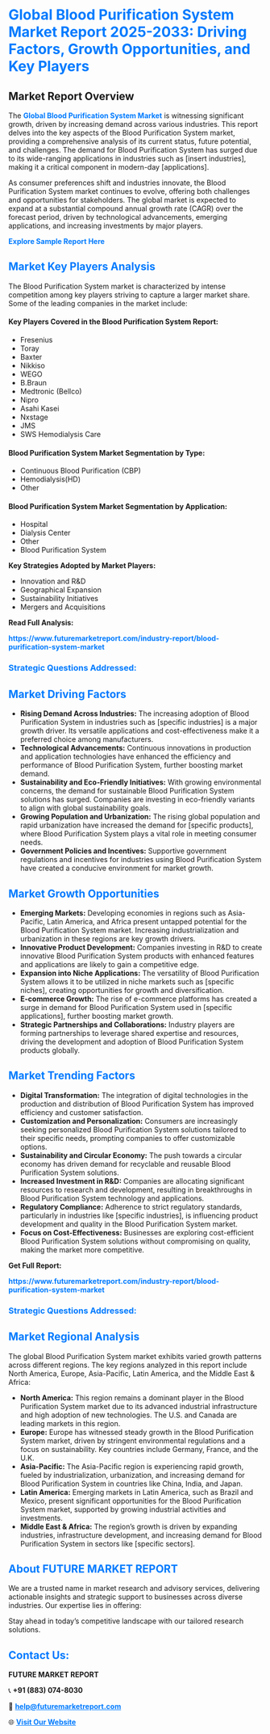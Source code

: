 <h1 style="color: #007BFF;">Global Blood Purification System Market Report 2025-2033: Driving Factors, Growth Opportunities, and Key Players</h1>

<section id="overview">
<h2>Market Report Overview</h2>
<p>The <a href="https://www.futuremarketreport.com/industry-report/blood-purification-system-market" style="color: #007BFF; text-decoration: none;"><strong>Global Blood Purification System Market</strong></a> is witnessing significant growth, driven by increasing demand across various industries. This report delves into the key aspects of the Blood Purification System market, providing a comprehensive analysis of its current status, future potential, and challenges. The demand for Blood Purification System has surged due to its wide-ranging applications in industries such as [insert industries], making it a critical component in modern-day [applications].</p>
<p>As consumer preferences shift and industries innovate, the Blood Purification System market continues to evolve, offering both challenges and opportunities for stakeholders. The global market is expected to expand at a substantial compound annual growth rate (CAGR) over the forecast period, driven by technological advancements, emerging applications, and increasing investments by major players.</p>
</section>

<section id="overview">
<p><a href="https://www.futuremarketreport.com/request-sample/reportId=122492" style="color: #007BFF; text-decoration: none;"><strong>Explore Sample Report Here</strong></a></p>
</section>

<section id="key-players">
<h2 style="color: #007BFF;">Market Key Players Analysis</h2>
<p>The Blood Purification System market is characterized by intense competition among key players striving to capture a larger market share. Some of the leading companies in the market include:</p>
<h4>Key Players Covered in the Blood Purification System Report:</h4>
<ul><li>Fresenius</li><li>Toray</li><li>Baxter</li><li>Nikkiso</li><li>WEGO</li><li>B.Braun</li><li>Medtronic (Bellco)</li><li>Nipro</li><li>Asahi Kasei</li><li>Nxstage</li><li>JMS</li><li>SWS Hemodialysis Care</li></ul>
<h4>Blood Purification System Market Segmentation by Type:</h4>
<ul><li>Continuous Blood Purification (CBP)</li><li>Hemodialysis(HD)</li><li>Other</li></ul>

<h4>Blood Purification System Market Segmentation by Application:</h4>
<ul><li>Hospital</li><li>Dialysis Center</li><li>Other</li><li>Blood Purification System</li></ul>
<p><strong>Key Strategies Adopted by Market Players:</strong></p>
<ul>
<li>Innovation and R&D</li>
<li>Geographical Expansion</li>
<li>Sustainability Initiatives</li>
<li>Mergers and Acquisitions</li>
</ul>
</section>

<section>
<p><strong>Read Full Analysis: </strong></p><a href="https://www.futuremarketreport.com/industry-report/blood-purification-system-market" style="color: #007BFF; text-decoration: none;"><strong>https://www.futuremarketreport.com/industry-report/blood-purification-system-market</strong></a>
<h3 style="color: #007BFF;">Strategic Questions Addressed:</h3>
</section>

<section id="driving-factors">
<h2 style="color: #007BFF;">Market Driving Factors</h2>
<ul>
<li><strong>Rising Demand Across Industries:</strong> The increasing adoption of Blood Purification System in industries such as [specific industries] is a major growth driver. Its versatile applications and cost-effectiveness make it a preferred choice among manufacturers.</li>
<li><strong>Technological Advancements:</strong> Continuous innovations in production and application technologies have enhanced the efficiency and performance of Blood Purification System, further boosting market demand.</li>
<li><strong>Sustainability and Eco-Friendly Initiatives:</strong> With growing environmental concerns, the demand for sustainable Blood Purification System solutions has surged. Companies are investing in eco-friendly variants to align with global sustainability goals.</li>
<li><strong>Growing Population and Urbanization:</strong> The rising global population and rapid urbanization have increased the demand for [specific products], where Blood Purification System plays a vital role in meeting consumer needs.</li>
<li><strong>Government Policies and Incentives:</strong> Supportive government regulations and incentives for industries using Blood Purification System have created a conducive environment for market growth.</li>
</ul>
</section>

<section id="growth-opportunities">
<h2 style="color: #007BFF;">Market Growth Opportunities</h2>
<ul>
<li><strong>Emerging Markets:</strong> Developing economies in regions such as Asia-Pacific, Latin America, and Africa present untapped potential for the Blood Purification System market. Increasing industrialization and urbanization in these regions are key growth drivers.</li>
<li><strong>Innovative Product Development:</strong> Companies investing in R&D to create innovative Blood Purification System products with enhanced features and applications are likely to gain a competitive edge.</li>
<li><strong>Expansion into Niche Applications:</strong> The versatility of Blood Purification System allows it to be utilized in niche markets such as [specific niches], creating opportunities for growth and diversification.</li>
<li><strong>E-commerce Growth:</strong> The rise of e-commerce platforms has created a surge in demand for Blood Purification System used in [specific applications], further boosting market growth.</li>
<li><strong>Strategic Partnerships and Collaborations:</strong> Industry players are forming partnerships to leverage shared expertise and resources, driving the development and adoption of Blood Purification System products globally.</li>
</ul>
</section>

<section id="trending-factors">
<h2 style="color: #007BFF;">Market Trending Factors</h2>
<ul>
<li><strong>Digital Transformation:</strong> The integration of digital technologies in the production and distribution of Blood Purification System has improved efficiency and customer satisfaction.</li>
<li><strong>Customization and Personalization:</strong> Consumers are increasingly seeking personalized Blood Purification System solutions tailored to their specific needs, prompting companies to offer customizable options.</li>
<li><strong>Sustainability and Circular Economy:</strong> The push towards a circular economy has driven demand for recyclable and reusable Blood Purification System solutions.</li>
<li><strong>Increased Investment in R&D:</strong> Companies are allocating significant resources to research and development, resulting in breakthroughs in Blood Purification System technology and applications.</li>
<li><strong>Regulatory Compliance:</strong> Adherence to strict regulatory standards, particularly in industries like [specific industries], is influencing product development and quality in the Blood Purification System market.</li>
<li><strong>Focus on Cost-Effectiveness:</strong> Businesses are exploring cost-efficient Blood Purification System solutions without compromising on quality, making the market more competitive.</li>
</ul>
</section>

<section>
<p><strong>Get Full Report: </strong></p><a href="https://www.futuremarketreport.com/industry-report/blood-purification-system-market" style="color: #007BFF; text-decoration: none;"><strong>https://www.futuremarketreport.com/industry-report/blood-purification-system-market</strong></a>
<h3 style="color: #007BFF;">Strategic Questions Addressed:</h3>
</section>


<section id="regional-analysis">
<h2 style="color: #007BFF;">Market Regional Analysis</h2>
<p>The global Blood Purification System market exhibits varied growth patterns across different regions. The key regions analyzed in this report include North America, Europe, Asia-Pacific, Latin America, and the Middle East & Africa:</p>
<ul>
<li><strong>North America:</strong> This region remains a dominant player in the Blood Purification System market due to its advanced industrial infrastructure and high adoption of new technologies. The U.S. and Canada are leading markets in this region.</li>
<li><strong>Europe:</strong> Europe has witnessed steady growth in the Blood Purification System market, driven by stringent environmental regulations and a focus on sustainability. Key countries include Germany, France, and the U.K.</li>
<li><strong>Asia-Pacific:</strong> The Asia-Pacific region is experiencing rapid growth, fueled by industrialization, urbanization, and increasing demand for Blood Purification System in countries like China, India, and Japan.</li>
<li><strong>Latin America:</strong> Emerging markets in Latin America, such as Brazil and Mexico, present significant opportunities for the Blood Purification System market, supported by growing industrial activities and investments.</li>
<li><strong>Middle East & Africa:</strong> The region’s growth is driven by expanding industries, infrastructure development, and increasing demand for Blood Purification System in sectors like [specific sectors].</li>
</ul>
</section>

<footer>
<h2 style="color: #007BFF;">About FUTURE MARKET REPORT</h2>
<p>We are a trusted name in market research and advisory services, delivering actionable insights and strategic support to businesses across diverse industries. Our expertise lies in offering:</p>

<p>Stay ahead in today’s competitive landscape with our tailored research solutions.</p>

<h2 style="color: #007BFF;">Contact Us:</h2>
<p><strong>FUTURE MARKET REPORT</strong></p>
<p>📞 <strong>+91 (883) 074-8030</strong></p>
<p>📧 <strong><a href="mailto:help@futuremarketreport.com" style="color: #007BFF;">help@futuremarketreport.com</a></strong></p>
<p>🌐 <strong><a href="https://www.futuremarketreport.com/" style="color: #007BFF;">Visit Our Website</a></strong></p>
</footer>